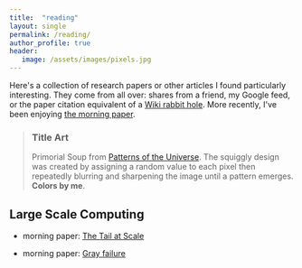 ```yaml
---
title:  "reading"
layout: single
permalink: /reading/
author_profile: true
header:
   image: /assets/images/pixels.jpg
---
```


Here's a collection of research papers or other articles I found particularly interesting. They come from all over: shares from a friend, my Google feed, or the paper citation equivalent of a [Wiki rabbit hole](https://en.wikipedia.org/wiki/Wiki_rabbit_hole). More recently, I've been enjoying [the morning paper](https://blog.acolyer.org/).

> ### Title Art
>
> Primorial Soup from [Patterns of the Universe](https://www.amazon.com/Patterns-Universe-Coloring-Adventure-Beauty/dp/1615193235). The squiggly design was created by assigning a random value to each pixel then repeatedly blurring and sharpening the image until a pattern emerges. **Colors by me**.


## Large Scale Computing

* morning paper: [The Tail at Scale](https://blog.acolyer.org/2015/01/15/the-tail-at-scale/)

* morning paper: [Gray failure](https://blog.acolyer.org/2017/06/15/gray-failure-the-achilles-heel-of-cloud-scale-systems/)






